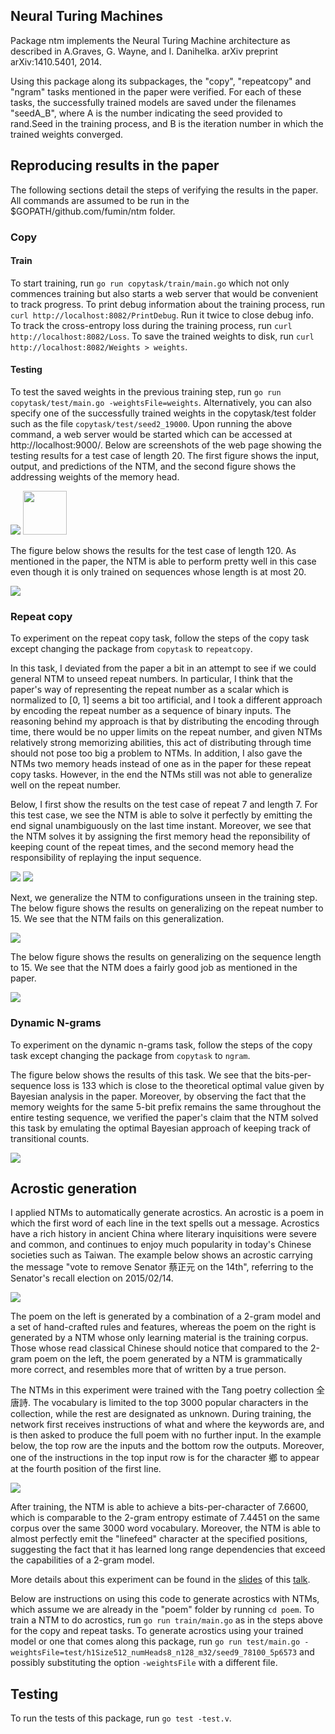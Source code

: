 Neural Turing Machines
-----
Package ntm implements the Neural Turing Machine architecture as described in A.Graves, G. Wayne, and I. Danihelka. arXiv preprint arXiv:1410.5401, 2014.

Using this package along its subpackages, the "copy", "repeatcopy" and "ngram" tasks mentioned in the paper were verified.
For each of these tasks, the successfully trained models are saved under the filenames "seedA_B",
where A is the number indicating the seed provided to rand.Seed in the training process, and B is the iteration number in which the trained weights converged.

## Reproducing results in the paper
The following sections detail the steps of verifying the results in the paper. All commands are assumed to be run in the $GOPATH/github.com/fumin/ntm folder.

### Copy
#### Train
To start training, run `go run copytask/train/main.go` which not only commences training but also starts a web server that would be convenient to track progress.
To print debug information about the training process, run `curl http://localhost:8082/PrintDebug`. Run it twice to close debug info.
To track the cross-entropy loss during the training process, run `curl http://localhost:8082/Loss`.
To save the trained weights to disk, run `curl http://localhost:8082/Weights > weights`.
#### Testing
To test the saved weights in the previous training step, run `go run copytask/test/main.go -weightsFile=weights`. Alternatively, you can also specify one of the successfully trained weights in the copytask/test folder such as the file `copytask/test/seed2_19000`.
Upon running the above command, a web server would be started which can be accessed at http://localhost:9000/.
Below are screenshots of the web page showing the testing results for a test case of length 20.
The first figure shows the input, output, and predictions of the NTM, and the second figure shows the addressing weights of the memory head.

<img src="readme_static/copy20.png">
<img src="readme_static/copy20_weights.png" style="height: 5em;">

The figure below shows the results for the test case of length 120. As mentioned in the paper, the NTM is able to perform pretty well in this case even though it is only trained on sequences whose length is at most 20.

<img src="readme_static/copy120.png">

### Repeat copy
To experiment on the repeat copy task, follow the steps of the copy task except changing the package from `copytask` to `repeatcopy`.

In this task, I deviated from the paper a bit in an attempt to see if we could general NTM to unseed repeat numbers. In particular, I think that the paper's way of representing the repeat number as a scalar which is normalized to [0, 1] seems a bit too artificial, and I took a different approach by encoding the repeat number as a sequence of binary inputs. The reasoning behind my approach is that by distributing the encoding through time, there would be no upper limits on the repeat number, and given NTMs relatively strong memorizing abilities, this act of distributing through time should not pose too big a problem to NTMs. In addition, I also gave the NTMs two memory heads instead of one as in the paper for these repeat copy tasks. However, in the end the NTMs still was not able to generalize well on the repeat number.

Below, I first show the results on the test case of repeat 7 and length 7. For this test case, we see the NTM is able to solve it perfectly by emitting the end signal unambiguously on the last time instant. Moreover, we see that the NTM solves it by assigning the first memory head the reponsibility of keeping count of the repeat times, and the second memory head the responsibility of replaying the input sequence.

<img src="readme_static/repeatcopy7_h1.png">
<img src="readme_static/repeatcopy7_h2.png">

Next, we generalize the NTM to configurations unseen in the training step. The below figure shows the results on generalizing on the repeat number to 15. We see that the NTM fails on this generalization.

<img src="readme_static/repeatcopy_seed4_repeat15_seqlen10.png">

The below figure shows the results on generalizing on the sequence length to 15. We see that the NTM does a fairly good job as mentioned in the paper.

<img src="readme_static/repeatcopy_seed4_repeat10_seqlen15.png">

### Dynamic N-grams
To experiment on the dynamic n-grams task, follow the steps of the copy task except changing the package from `copytask` to `ngram`.

The figure below shows the results of this task. We see that the bits-per-sequence loss is 133 which is close to the theoretical optimal value given by Bayesian analysis in the paper.
Moreover, by observing the fact that the memory weights for the same 5-bit prefix remains the same throughout the entire testing sequence, we verified the paper's claim that the NTM solved this task by emulating the optimal Bayesian approach of keeping track of transitional counts.

<img src="readme_static/ngram_seed2.png">

## Acrostic generation
I applied NTMs to automatically generate acrostics. An acrostic is a poem in which the first word of each line in the text spells out a message. Acrostics have a rich history in ancient China where literary inquisitions were severe and common, and continues to enjoy much popularity in today's Chinese societies such as Taiwan. The example below shows an acrostic carrying the message "vote to remove Senator 蔡正元 on the 14th", referring to the Senator's recall election on 2015/02/14.

<img src="readme_static/acrostic.png">

The poem on the left is generated by a combination of a 2-gram model and a set of hand-crafted rules and features, whereas the poem on the right is generated by a NTM whose only learning material is the training corpus. Those whose read classical Chinese should notice that compared to the 2-gram poem on the left, the poem generated by a NTM is grammatically more correct, and resembles more that of written by a true person.

The NTMs in this experiment were trained with the Tang poetry collection 全唐詩. The vocabulary is limited to the top 3000 popular characters in the collection, while the rest are designated as unknown. During training, the network first receives instructions of what and where the keywords are, and is then asked to produce the full poem with no further input. In the example below, the top row are the inputs and the bottom row the outputs. Moreover, one of the instructions in the top input row is for the character 鄉 to appear at the fourth position of the first line.

<img src="readme_static/acrostic_train.png">

After training, the NTM is able to achieve a bits-per-character of 7.6600, which is comparable to the 2-gram entropy estimate of 7.4451 on the same corpus over the same 3000 word vocabulary. Moreover, the NTM is able to almost perfectly emit the "linefeed" character at the specified positions, suggesting the fact that it has learned long range dependencies that exceed the capabilities of a 2-gram model.

More details about this experiment can be found in the <a href="https://docs.google.com/presentation/d/1u3mrNS1y7c0NeIiN9gMTI42gi_LX9agyB64MuTOf9vY/pub?start=false&loop=false&delayms=3000&slide=id.p">slides</a> of this <a href="http://www.meetup.com/Taiwan-R/events/221362203/">talk</a>.

Below are instructions on using this code to generate acrostics with NTMs, which assume we are already in the "poem" folder by running `cd poem`.
To train a NTM to do acrostics, run `go run train/main.go` as in the steps above for the copy and repeat tasks.
To generate acrostics using your trained model or one that comes along this package, run `go run test/main.go -weightsFile=test/h1Size512_numHeads8_n128_m32/seed9_78100_5p6573` and possibly substituting the option `-weightsFile` with a different file.

## Testing
To run the tests of this package, run `go test -test.v`.
